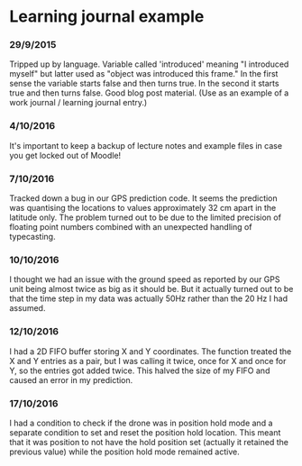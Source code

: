 # Learning journal example

### 29/9/2015

Tripped up by language. Variable called 'introduced' meaning "I introduced myself" but latter used as "object was introduced this frame." In the first sense the variable starts false and then turns true. In the second it starts true and then turns false. Good blog post material. (Use as an example of a work journal / learning journal entry.)

### 4/10/2016

It's important to keep a backup of lecture notes and example files in case you get locked out of Moodle!

### 7/10/2016

Tracked down a bug in our GPS prediction code. It seems the prediction was quantising the locations to values approximately 32 cm apart in the latitude only. The problem turned out to be due to the limited precision of floating point numbers combined with an unexpected handling of typecasting.

### 10/10/2016

I thought we had an issue with the ground speed as reported by our GPS unit being almost twice as big as it should be. But it actually turned out to be that the time step in my data was actually 50Hz rather than the 20 Hz I had assumed.

### 12/10/2016

I had a 2D FIFO buffer storing X and Y coordinates. The function treated the X and Y entries as a pair, but I was calling it twice, once for X and once for Y, so the entries got added twice. This halved the size of my FIFO and caused an error in my prediction.

### 17/10/2016

I had a condition to check if the drone was in position hold mode and a separate condition to set and reset the position hold location. This meant that it was position to not have the hold position set (actually it retained the previous value) while the position hold mode remained active.
